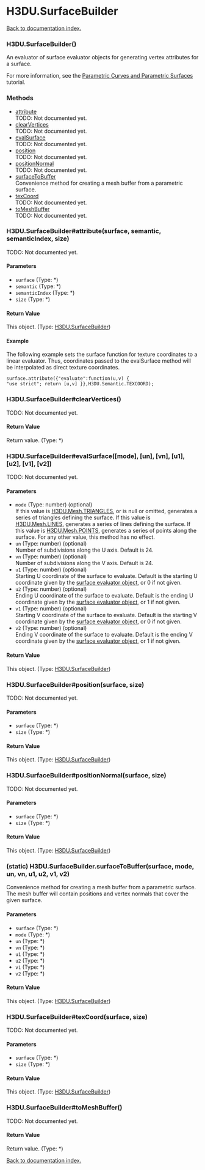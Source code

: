 # H3DU.SurfaceBuilder

[Back to documentation index.](index.md)

<a name='H3DU.SurfaceBuilder'></a>
### H3DU.SurfaceBuilder()

An evaluator of surface evaluator objects for generating
vertex attributes for a surface.

For more information, see the <a href="tutorial-surfaces.md">Parametric Curves and Parametric Surfaces</a> tutorial.

### Methods

* [attribute](#H3DU.SurfaceBuilder_attribute)<br>TODO: Not documented yet.
* [clearVertices](#H3DU.SurfaceBuilder_clearVertices)<br>TODO: Not documented yet.
* [evalSurface](#H3DU.SurfaceBuilder_evalSurface)<br>TODO: Not documented yet.
* [position](#H3DU.SurfaceBuilder_position)<br>TODO: Not documented yet.
* [positionNormal](#H3DU.SurfaceBuilder_positionNormal)<br>TODO: Not documented yet.
* [surfaceToBuffer](#H3DU.SurfaceBuilder.surfaceToBuffer)<br>Convenience method for creating a mesh buffer from a parametric
surface.
* [texCoord](#H3DU.SurfaceBuilder_texCoord)<br>TODO: Not documented yet.
* [toMeshBuffer](#H3DU.SurfaceBuilder_toMeshBuffer)<br>TODO: Not documented yet.

<a name='H3DU.SurfaceBuilder_attribute'></a>
### H3DU.SurfaceBuilder#attribute(surface, semantic, semanticIndex, size)

TODO: Not documented yet.

#### Parameters

* `surface` (Type: *)
* `semantic` (Type: *)
* `semanticIndex` (Type: *)
* `size` (Type: *)

#### Return Value

This object. (Type: <a href="H3DU.SurfaceBuilder.md">H3DU.SurfaceBuilder</a>)

#### Example

The following example sets the surface
function for texture coordinates to a linear evaluator. Thus, coordinates passed to the
evalSurface method will be interpolated as direct
texture coordinates.

    surface.attribute({"evaluate":function(u,v) {
    "use strict"; return [u,v] }},H3DU.Semantic.TEXCOORD);

<a name='H3DU.SurfaceBuilder_clearVertices'></a>
### H3DU.SurfaceBuilder#clearVertices()

TODO: Not documented yet.

#### Return Value

Return value. (Type: *)

<a name='H3DU.SurfaceBuilder_evalSurface'></a>
### H3DU.SurfaceBuilder#evalSurface([mode], [un], [vn], [u1], [u2], [v1], [v2])

TODO: Not documented yet.

#### Parameters

* `mode` (Type: number) (optional)<br>If this value is <a href="H3DU.Mesh.md#H3DU.Mesh.TRIANGLES">H3DU.Mesh.TRIANGLES</a>, or is null or omitted, generates a series of triangles defining the surface. If this value is <a href="H3DU.Mesh.md#H3DU.Mesh.LINES">H3DU.Mesh.LINES</a>, generates a series of lines defining the surface. If this value is <a href="H3DU.Mesh.md#H3DU.Mesh.POINTS">H3DU.Mesh.POINTS</a>, generates a series of points along the surface. For any other value, this method has no effect.
* `un` (Type: number) (optional)<br>Number of subdivisions along the U axis. Default is 24.
* `vn` (Type: number) (optional)<br>Number of subdivisions along the V axis. Default is 24.
* `u1` (Type: number) (optional)<br>Starting U coordinate of the surface to evaluate. Default is the starting U coordinate given by the <a href="H3DU.Surface.md">surface evaluator object</a>, or 0 if not given.
* `u2` (Type: number) (optional)<br>Ending U coordinate of the surface to evaluate. Default is the ending U coordinate given by the <a href="H3DU.Surface.md">surface evaluator object</a>, or 1 if not given.
* `v1` (Type: number) (optional)<br>Starting V coordinate of the surface to evaluate. Default is the starting V coordinate given by the <a href="H3DU.Surface.md">surface evaluator object</a>, or 0 if not given.
* `v2` (Type: number) (optional)<br>Ending V coordinate of the surface to evaluate. Default is the ending V coordinate given by the <a href="H3DU.Surface.md">surface evaluator object</a>, or 1 if not given.

#### Return Value

This object. (Type: <a href="H3DU.SurfaceBuilder.md">H3DU.SurfaceBuilder</a>)

<a name='H3DU.SurfaceBuilder_position'></a>
### H3DU.SurfaceBuilder#position(surface, size)

TODO: Not documented yet.

#### Parameters

* `surface` (Type: *)
* `size` (Type: *)

#### Return Value

This object. (Type: <a href="H3DU.SurfaceBuilder.md">H3DU.SurfaceBuilder</a>)

<a name='H3DU.SurfaceBuilder_positionNormal'></a>
### H3DU.SurfaceBuilder#positionNormal(surface, size)

TODO: Not documented yet.

#### Parameters

* `surface` (Type: *)
* `size` (Type: *)

#### Return Value

This object. (Type: <a href="H3DU.SurfaceBuilder.md">H3DU.SurfaceBuilder</a>)

<a name='H3DU.SurfaceBuilder.surfaceToBuffer'></a>
### (static) H3DU.SurfaceBuilder.surfaceToBuffer(surface, mode, un, vn, u1, u2, v1, v2)

Convenience method for creating a mesh buffer from a parametric
surface. The mesh buffer will contain positions and vertex normals that
cover the given surface.

#### Parameters

* `surface` (Type: *)
* `mode` (Type: *)
* `un` (Type: *)
* `vn` (Type: *)
* `u1` (Type: *)
* `u2` (Type: *)
* `v1` (Type: *)
* `v2` (Type: *)

#### Return Value

This object. (Type: <a href="H3DU.SurfaceBuilder.md">H3DU.SurfaceBuilder</a>)

<a name='H3DU.SurfaceBuilder_texCoord'></a>
### H3DU.SurfaceBuilder#texCoord(surface, size)

TODO: Not documented yet.

#### Parameters

* `surface` (Type: *)
* `size` (Type: *)

#### Return Value

This object. (Type: <a href="H3DU.SurfaceBuilder.md">H3DU.SurfaceBuilder</a>)

<a name='H3DU.SurfaceBuilder_toMeshBuffer'></a>
### H3DU.SurfaceBuilder#toMeshBuffer()

TODO: Not documented yet.

#### Return Value

Return value. (Type: *)

[Back to documentation index.](index.md)
